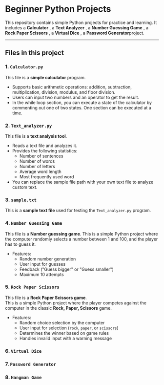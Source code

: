 # Beginner Python Projects

This repository contains simple Python projects for practice and learning. It includes a **Calculator** , a **Text Analyzer** , a **Number Guessing Game** , a **Rock Paper Scissors** , a **Virtual Dice** , a **Password Generator**project.

---

## Files in this project

### 1. `Calculator.py`
This file is a **simple calculator** program.  
- Supports basic arithmetic operations: addition, subtraction, multiplication, division, modulus, and floor division.  
- Users can input two numbers and an operator to get the result.
- In the while loop section, you can execute a state of the calculator by commenting out one of two states. One section can be executed at a time.

### 2. `Text_analyzer.py`
This file is a **text analysis tool**.  
- Reads a text file and analyzes it.  
- Provides the following statistics:
  - Number of sentences  
  - Number of words  
  - Number of letters  
  - Average word length  
  - Most frequently used word  
- You can replace the sample file path with your own text file to analyze custom text.

### 3. `sample.txt`
This is a **sample text file** used for testing the `Text_analyzer.py` program.



### 4.  `Number Guessing Game`
This file is a **Number guessing game**. 
This is a simple Python project where the computer randomly selects a number between 1 and 100, and the player has to guess it.
- Features:
  - Random number generation  
  - User input for guesses  
  - Feedback ("Guess bigger" or "Guess smaller")  
  - Maximum 10 attempts  

### 5. `Rock Paper Scissors`
This file is a **Rock Paper Scissors game**.  
This is a simple Python project where the player competes against the computer in the classic **Rock, Paper, Scissors** game.
- Features:  
  - Random choice selection by the computer  
  - User input for selection (`rock`, `paper`, or `scissors`)  
  - Determines the winner based on game rules  
  - Handles invalid input with a warning message
  
### 6. `Virtual Dice`

### 7. `Password Generator`

### 8. `Hangman Game`
